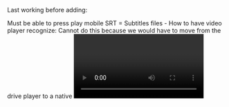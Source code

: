 Last working before adding:

Must be able to press play mobile
SRT = Subtitles files - How to have video player recognize: Cannot do this because we would have to move from the drive player to a native <video> player, which requires drive to be public.
